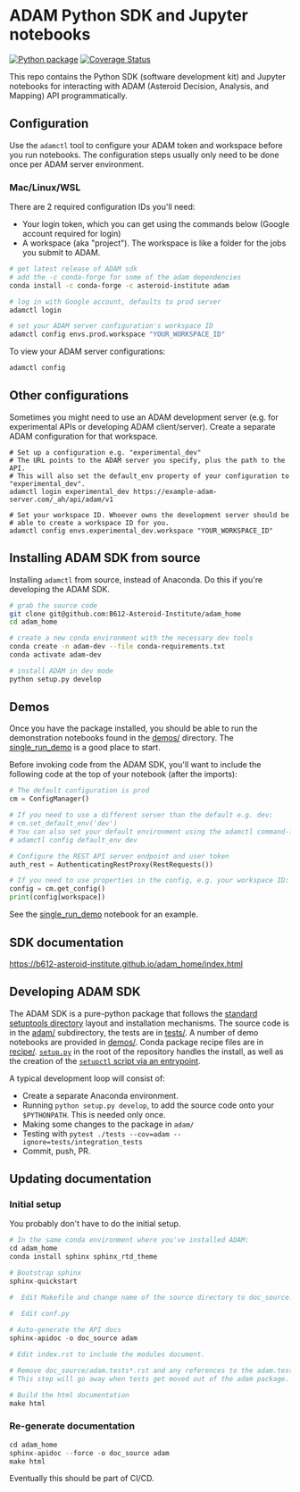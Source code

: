 #  ADAM Python SDK and Jupyter notebooks

[![Python package](https://github.com/B612-Asteroid-Institute/adam_home/workflows/Python%20package/badge.svg)](https://github.com/B612-Asteroid-Institute/adam_home/actions?query=workflow%3A%22Python+package%22)
[![Coverage Status](https://codecov.io/gh/B612-Asteroid-Institute/adam_home/branch/master/graph/badge.svg?token=3oTxQRvdID)](https://codecov.io/gh/B612-Asteroid-Institute/adam_home)


This repo contains the Python SDK (software development kit) and Jupyter notebooks for interacting with ADAM (Asteroid Decision, Analysis, and Mapping) API programmatically.

## Configuration

Use the `adamctl` tool to configure your ADAM token and workspace before you run notebooks. The configuration steps usually only need to be done once per ADAM server environment.

### Mac/Linux/WSL

There are 2 required configuration IDs you'll need:

  * Your login token, which you can get using the commands below (Google account required for login)
  * A workspace (aka "project"). The workspace is like a folder for the jobs you submit to ADAM.

```bash
# get latest release of ADAM sdk
# add the -c conda-forge for some of the adam dependencies
conda install -c conda-forge -c asteroid-institute adam

# log in with Google account, defaults to prod server
adamctl login

# set your ADAM server configuration's workspace ID
adamctl config envs.prod.workspace "YOUR_WORKSPACE_ID"
```

To view your ADAM server configurations:

```bash
adamctl config
```

## Other configurations

Sometimes you might need to use an ADAM development server (e.g. for experimental APIs or developing ADAM client/server). 
Create a separate ADAM configuration for that workspace.

```
# Set up a configuration e.g. "experimental_dev"
# The URL points to the ADAM server you specify, plus the path to the API.
# This will also set the default_env property of your configuration to "experimental_dev".
adamctl login experimental_dev https://example-adam-server.com/_ah/api/adam/v1

# Set your workspace ID. Whoever owns the development server should be
# able to create a workspace ID for you.
adamctl config envs.experimental_dev.workspace "YOUR_WORKSPACE_ID"
```

## Installing ADAM SDK from source

Installing `adamctl` from source, instead of Anaconda. Do this if you're developing the ADAM SDK.

```bash
# grab the source code
git clone git@github.com:B612-Asteroid-Institute/adam_home
cd adam_home

# create a new conda environment with the necessary dev tools
conda create -n adam-dev --file conda-requirements.txt
conda activate adam-dev

# install ADAM in dev mode
python setup.py develop
```

## Demos

Once you have the package installed, you should be able to run the demonstration
notebooks found in the [demos/](demos/) directory. The [single_run_demo](demos/single_run_demo.ipynb)
is a good place to start.

Before invoking code from the ADAM SDK, you'll want to include the following code at the top of your notebook (after the imports):

```python
# The default configuration is prod
cm = ConfigManager()

# If you need to use a different server than the default e.g. dev:
# cm.set_default_env('dev')
# You can also set your default environment using the adamctl command-line tool, e.g.
# adamctl config default_env dev

# Configure the REST API server endpoint and user token
auth_rest = AuthenticatingRestProxy(RestRequests())

# If you need to use properties in the config, e.g. your workspace ID:
config = cm.get_config()
print(config[workspace])
```

See the [single_run_demo](demos/single_run_demo.ipynb) notebook for an example.

## SDK documentation

https://b612-asteroid-institute.github.io/adam_home/index.html

## Developing ADAM SDK

The ADAM SDK is a pure-python package that follows the [standard
setuptools directory](https://python-packaging.readthedocs.io/en/latest/minimal.html) layout and installation mechanisms.
The source code is in the [adam/](adam/) subdirectory, the tests are in
[tests/](tests/). A number of demo notebooks are provided in [demos/](demos/). Conda
package recipe files are in [recipe/](recipe/). [`setup.py`](setup.py) in the root of the
repository handles the install, as well as the creation of the [`setupctl`
script via an
entrypoint](https://setuptools.readthedocs.io/en/latest/setuptools.html#automatic-script-creation).

A typical development loop will consist of:

  * Create a separate Anaconda environment.
  * Running `python setup.py develop`, to add the source code onto your
    `$PYTHONPATH`. This is needed only once.
  * Making some changes to the package in `adam/`
  * Testing with `pytest ./tests --cov=adam --ignore=tests/integration_tests`
  * Commit, push, PR.

## Updating documentation

### Initial setup

You probably don't have to do the initial setup.

```python
# In the same conda environment where you've installed ADAM:
cd adam_home
conda install sphinx sphinx_rtd_theme

# Bootstrap sphinx
sphinx-quickstart

#  Edit Makefile and change name of the source directory to doc_source.

#  Edit conf.py
 
# Auto-generate the API docs
sphinx-apidoc -o doc_source adam

# Edit index.rst to include the modules document.

# Remove doc_source/adam.tests*.rst and any references to the adam.tests package.
# This step will go away when tests get moved out of the adam package.

# Build the html documentation
make html
```

### Re-generate documentation

```python
cd adam_home
sphinx-apidoc --force -o doc_source adam
make html
```

Eventually this should be part of CI/CD.
